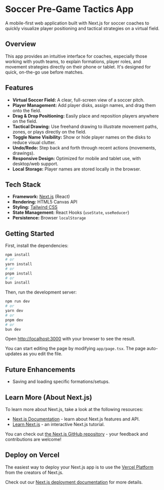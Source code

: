 # Soccer Pre-Game Tactics App

A mobile-first web application built with Next.js for soccer coaches to quickly visualize player positioning and tactical strategies on a virtual field.

## Overview

This app provides an intuitive interface for coaches, especially those working with youth teams, to explain formations, player roles, and movement strategies directly on their phone or tablet. It's designed for quick, on-the-go use before matches.

## Features

*   **Virtual Soccer Field:** A clear, full-screen view of a soccer pitch.
*   **Player Management:** Add player disks, assign names, and drag them onto the field.
*   **Drag & Drop Positioning:** Easily place and reposition players anywhere on the field.
*   **Tactical Drawing:** Use freehand drawing to illustrate movement paths, zones, or plays directly on the field.
*   **Toggle Name Visibility:** Show or hide player names on the disks to reduce visual clutter.
*   **Undo/Redo:** Step back and forth through recent actions (movements, drawings).
*   **Responsive Design:** Optimized for mobile and tablet use, with desktop/web support.
*   **Local Storage:** Player names are stored locally in the browser.

## Tech Stack

*   **Framework:** [Next.js](https://nextjs.org/) (React)
*   **Rendering:** HTML5 Canvas API
*   **Styling:** [Tailwind CSS](https://tailwindcss.com/)
*   **State Management:** React Hooks (`useState`, `useReducer`)
*   **Persistence:** Browser `localStorage`

## Getting Started

First, install the dependencies:

```bash
npm install
# or
yarn install
# or
pnpm install
# or
bun install
```

Then, run the development server:

```bash
npm run dev
# or
yarn dev
# or
pnpm dev
# or
bun dev
```

Open [http://localhost:3000](http://localhost:3000) with your browser to see the result.

You can start editing the page by modifying `app/page.tsx`. The page auto-updates as you edit the file.

## Future Enhancements

*   Saving and loading specific formations/setups.

## Learn More (About Next.js)

To learn more about Next.js, take a look at the following resources:

*   [Next.js Documentation](https://nextjs.org/docs) - learn about Next.js features and API.
*   [Learn Next.js](https://nextjs.org/learn) - an interactive Next.js tutorial.

You can check out [the Next.js GitHub repository](https://github.com/vercel/next.js) - your feedback and contributions are welcome!

## Deploy on Vercel

The easiest way to deploy your Next.js app is to use the [Vercel Platform](https://vercel.com/new?utm_medium=default-template&filter=next.js&utm_source=create-next-app&utm_campaign=create-next-app-readme) from the creators of Next.js.

Check out our [Next.js deployment documentation](https://nextjs.org/docs/app/building-your-application/deploying) for more details.
